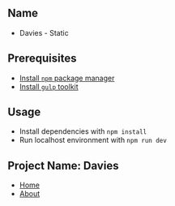 ## Name
* Davies - Static

## Prerequisites
* [Install `npm` package manager](https://www.npmjs.com/package/npm-install)
* [Install `gulp` toolkit](https://www.npmjs.com/package/gulp-install)

## Usage
* Install dependencies with `npm install`
* Run localhost environment with `npm run dev`

## Project Name: Davies
* [Home](https://petschoice-owen.github.io/davies-static/index.html)
* [About](https://petschoice-owen.github.io/davies-static/about.html)
<!-- * [Stockist](https://petschoice-owen.github.io/davies-static/stockisthtml) -->